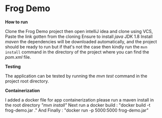 # Frog Demo

**How to run**


Clone the Frog Demo project then
open intelliJ idea and clone using VCS, Paste the link gotten from the cloning
Ensure to install _java_ JDK 1.8
Install _maven_
the dependencies will be downloaded automatically, and the project should be ready to
run but if that's not the case then kindly run the `mvn install` command in the directory of the project where you can
find the _pom.xml_ file.

**Testing**

The application can be tested by running the _mvn test_ command in the project root directory.


**Containerization**

I added a docker file for app containerization please run a maven install in the root directory _"mvn install"_
Next run a docker build : "docker build -t frog-demo.jar ."
And Finally : "docker run -p 5000:5000 frog-demo.jar"